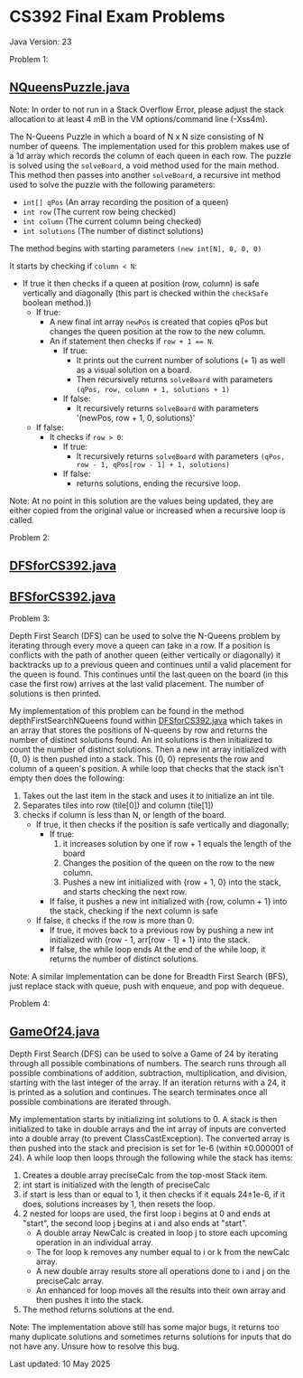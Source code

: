 # **CS392 Final Exam Problems**

Java Version: 23

Problem 1:
## [NQueensPuzzle.java](MySolution/NQueensPuzzle.java)
Note: In order to not run in a Stack Overflow Error, please adjust the stack allocation to at least 4 mB in the VM options/command line (-Xss4m). 

The N-Queens Puzzle in which a board of N x N size consisting of N number of queens. The implementation used for this problem makes use of a 1d array which records the column of each queen in each row. The puzzle is solved using the  `solveBoard`, a void method used for the main method. This method then passes into another `solveBoard`, a recursive int method used to solve the puzzle with the following parameters:
* `int[] qPos` (An array recording the position of a queen)
* `int row` (The current row being checked)
* `int column` (The current column being checked)
* `int solutions` (The number of distinct solutions)

The method begins with starting parameters `(new int[N], 0, 0, 0)`

It starts by checking if `column < N`:
* If true it then checks if a queen at position (row, column) is safe vertically and diagonally (this part is checked within the `checkSafe` boolean method.)) 
  * If true:
    * A new final int array `newPos` is created that copies qPos but changes the queen position at the row to the new column.
    * An if statement then checks if `row + 1 == N`.
      * If true:
        * It prints out the current number of solutions (+ 1) as well as a visual  solution on a board.
        * Then recursively returns `solveBoard` with parameters `(qPos, row, column + 1, solutions + 1)`
      * If false:
        * It recursively returns `solveBoard` with parameters '(newPos, row + 1, 0, solutions)'
  * If false:
    * It checks if `row > 0`:
      * If true:
        * It recursively returns `solveBoard` with parameters `(qPos, row - 1, qPos[row - 1] + 1, solutions)`
      * If false:
        * returns solutions, ending the recursive loop.

Note: At no point in this solution are the values being updated, they are either copied from the original value or increased when a recursive loop is called.

Problem 2:
## [DFSforCS392.java](MySolution/DFSforCS392.java)
## [BFSforCS392.java](MySolution/BFSforCS392.java)

Problem 3:

Depth First Search (DFS) can be used to solve the N-Queens problem by iterating through every move a queen can take in a row. If a position is conflicts with the path of another queen (either vertically or diagonally) it backtracks up to a previous queen and continues until a valid placement for the queen is found. This continues until the last queen on the board (in this case the first row) arrives at the last valid placement. The number of solutions is then printed.

My implementation of this problem can be found in the method depthFirstSearchNQueens found within [DFSforCS392.java](MySolution/DFSforCS392.java) which takes in an array that stores the positions of N-queens by row and returns the number of distinct solutions found. An int solutions is then initialized to count the number of distinct solutions. Then a new int array initialized with {0, 0} is then pushed into a stack. This {0, 0} represents the row and column of a queen's position. A while loop that checks that the stack isn't empty then does the following:
1. Takes out the last item in the stack and uses it to initialize an int tile.
2. Separates tiles into row (tile[0]) and column (tile[1])
3. checks if column is less than N, or length of the board.
   * If true, it then checks if the position is safe vertically and diagonally;
     * If true:
       1. it increases solution by one if row + 1 equals the length of the board
       2. Changes the position of the queen on the row to the new column.
       3. Pushes a new int initialized with {row + 1, 0} into the stack, and starts checking the next row.
     * If false, it pushes a new int initialized with {row, column + 1} into the stack, checking if the next column is safe
   * If false, it checks if the row is more than 0.
     * If true, it moves back to a previous row by pushing a new int initialized with {row - 1, arr[row - 1] + 1} into the stack.
     * If false, the while loop ends
At the end of the while loop, it returns the number of distinct solutions.

Note: A similar implementation can be done for Breadth First Search (BFS), just replace stack with queue, push with enqueue, and pop with dequeue.

Problem 4:
## [GameOf24.java](MySolution/GameOf24.java)

Depth First Search (DFS) can be used to solve a Game of 24 by iterating through all possible combinations of numbers. The search runs through all possible combinations of addition, subtraction, multiplication, and division, starting with the last integer of the array. If an iteration returns with a 24, it is printed as a solution and continues. The search terminates once all possible combinations are iterated through. 

My implementation starts by initializing int solutions to 0. A stack is then initialized to take in double arrays and the int array of inputs are converted into a double array (to prevent ClassCastException). The converted array is then pushed into the stack and precision is set for 1e-6 (within ±0.000001 of 24). A while loop then loops through the following while the stack has items:
1. Creates a double array preciseCalc from the top-most Stack item.
2. int start is initialized with the length of preciseCalc
3. if start is less than or equal to 1, it then checks if it equals 24±1e-6, if it does, solutions increases by 1, then resets the loop.
4. 2 nested for loops are used, the first loop i begins at 0 and ends at "start", the second loop j begins at i and also ends at "start". 
   * A double array NewCalc is created in loop j to store each upcoming operation in an individual array.
   * The for loop k removes any number equal to i or k from the newCalc array.
   * A new double array results store all operations done to i and j on the preciseCalc array.
   * An enhanced for loop moves all the results into their own array and then pushes it into the stack.
5. The method returns solutions at the end.

Note: The implementation above still has some major bugs, it returns too many duplicate solutions and sometimes returns solutions for inputs that do not have any. Unsure how to resolve this bug.

Last updated: 10 May 2025